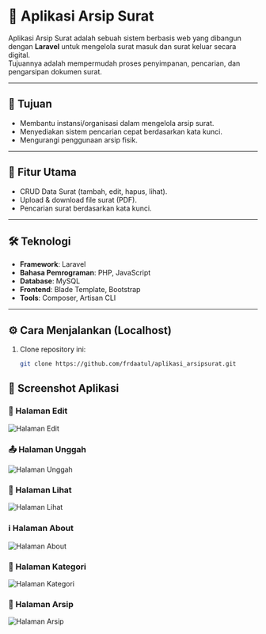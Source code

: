 # 📂 Aplikasi Arsip Surat

Aplikasi Arsip Surat adalah sebuah sistem berbasis web yang dibangun dengan **Laravel** untuk mengelola surat masuk dan surat keluar secara digital.  
Tujuannya adalah mempermudah proses penyimpanan, pencarian, dan pengarsipan dokumen surat.

---

## 🎯 Tujuan
- Membantu instansi/organisasi dalam mengelola arsip surat.  
- Menyediakan sistem pencarian cepat berdasarkan kata kunci.  
- Mengurangi penggunaan arsip fisik.

---

## 🚀 Fitur Utama 
- CRUD Data Surat (tambah, edit, hapus, lihat).  
- Upload & download file surat (PDF).  
- Pencarian surat berdasarkan kata kunci.  
 

---

## 🛠️ Teknologi
- **Framework**: Laravel  
- **Bahasa Pemrograman**: PHP, JavaScript  
- **Database**: MySQL  
- **Frontend**: Blade Template, Bootstrap  
- **Tools**: Composer, Artisan CLI  

---

## ⚙️ Cara Menjalankan (Localhost)
1. Clone repository ini:
   ```bash
   git clone https://github.com/frdaatul/aplikasi_arsipsurat.git

## 📸 Screenshot Aplikasi

### 📝 Halaman Edit
![Halaman Edit](screenshot/edit.png)

### 📤 Halaman Unggah
![Halaman Unggah](screenshot/unggah.png)

### 👀 Halaman Lihat
![Halaman Lihat](screenshot/lihat.png)

### ℹ️ Halaman About
![Halaman About](screenshot/about.png)

### 📂 Halaman Kategori
![Halaman Kategori](screenshot/kategori.png)

### 📑 Halaman Arsip
![Halaman Arsip](screenshot/arsip.png)


